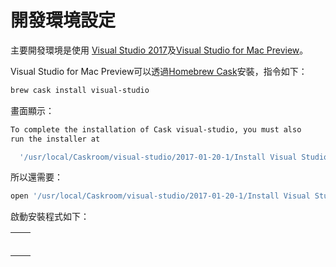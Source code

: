 # 開發環境設定

主要開發環境是使用 [Visual Studio 2017](https://www.visualstudio.com/vs/whatsnew/)及[Visual Studio for Mac Preview](https://www.visualstudio.com/vs/visual-studio-mac/)。

Visual Studio for Mac Preview可以透過[Homebrew Cask](https://caskroom.github.io)安裝，指令如下：

```bash
brew cask install visual-studio
```

畫面顯示：

```bash
To complete the installation of Cask visual-studio, you must also
run the installer at

  '/usr/local/Caskroom/visual-studio/2017-01-20-1/Install Visual Studio for Mac Preview.app'
```

所以還需要：

```bash
open '/usr/local/Caskroom/visual-studio/2017-01-20-1/Install Visual Studio for Mac Preview.app'
```

啟動安裝程式如下：

|  |  |
| :--- | :--- |
|  |  |
|  |  |
|  |  |
|  |  |
|  |  |
|  |  |



